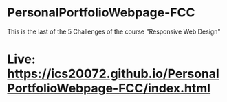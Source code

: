 # PersonalPortfolioWebpage-FCC
This is the last of the 5 Challenges of the course "Responsive Web Design"

# Live: https://ics20072.github.io/PersonalPortfolioWebpage-FCC/index.html
